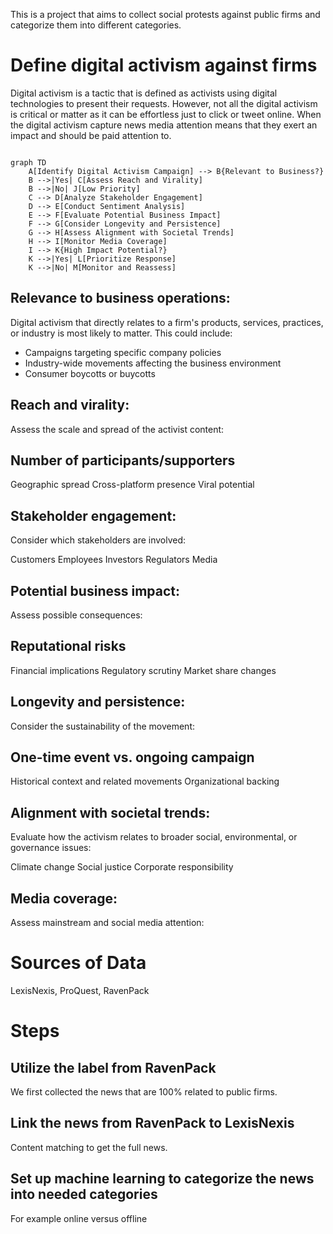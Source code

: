 This is a project that aims to collect social protests against public firms and categorize them into different categories. 

# Define digital activism against firms

Digital activism is a tactic that is defined as activists using digital technologies to present their requests. However, not all the digital activism is critical or matter as it can be effortless just to click or tweet online. When the digital activism capture news media attention means that they exert an impact and should be paid attention to. 


```mermaid

graph TD
    A[Identify Digital Activism Campaign] --> B{Relevant to Business?}
    B -->|Yes| C[Assess Reach and Virality]
    B -->|No| J[Low Priority]
    C --> D[Analyze Stakeholder Engagement]
    D --> E[Conduct Sentiment Analysis]
    E --> F[Evaluate Potential Business Impact]
    F --> G[Consider Longevity and Persistence]
    G --> H[Assess Alignment with Societal Trends]
    H --> I[Monitor Media Coverage]
    I --> K{High Impact Potential?}
    K -->|Yes| L[Prioritize Response]
    K -->|No| M[Monitor and Reassess]

```


## Relevance to business operations:
Digital activism that directly relates to a firm's products, services, practices, or industry is most likely to matter. This could include:


- Campaigns targeting specific company policies
- Industry-wide movements affecting the business environment
- Consumer boycotts or buycotts


## Reach and virality:
Assess the scale and spread of the activist content:


## Number of participants/supporters
Geographic spread
Cross-platform presence
Viral potential


## Stakeholder engagement:
Consider which stakeholders are involved:


Customers
Employees
Investors
Regulators
Media


## Potential business impact:
Assess possible consequences:


## Reputational risks
Financial implications
Regulatory scrutiny
Market share changes


## Longevity and persistence:
Consider the sustainability of the movement:


## One-time event vs. ongoing campaign
Historical context and related movements
Organizational backing


## Alignment with societal trends:
Evaluate how the activism relates to broader social, environmental, or governance issues:


Climate change
Social justice
Corporate responsibility


## Media coverage:
Assess mainstream and social media attention:


# Sources of Data
LexisNexis, ProQuest, RavenPack

# Steps
## Utilize the label from RavenPack

We first collected the news that are 100% related to public firms. 

## Link the news from RavenPack to LexisNexis

Content matching to get the full news. 


## Set up machine learning to categorize the news into needed categories

For example online versus offline


